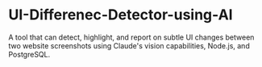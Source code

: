 # UI-Differenec-Detector-using-AI
A tool that can detect, highlight, and report on subtle UI changes between two website screenshots using Claude's vision capabilities, Node.js, and PostgreSQL.

